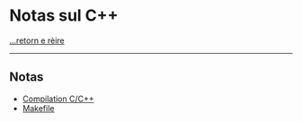 # Notas sul C++

[...retorn e rèire](../../README.md)

---

## Notas

* [Compilation C/C++](./notes/compilation.md)
* [Makefile](./notes/makefile.md)